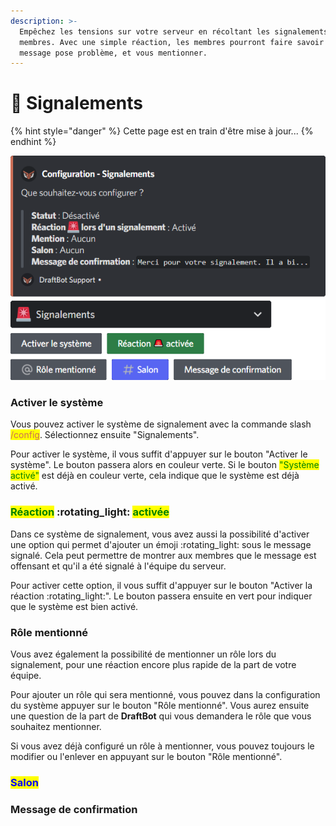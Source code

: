 ```yaml
---
description: >-
  Empêchez les tensions sur votre serveur en récoltant les signalements de vos
  membres. Avec une simple réaction, les membres pourront faire savoir qu'un
  message pose problème, et vous mentionner.
---
```


# 🚨 Signalements

{% hint style="danger" %}
Cette page est en train d'être mise à jour...
{% endhint %}

![](<../../.gitbook/assets/report/view.png>)

### Activer le système

Vous pouvez activer le système de signalement avec la commande slash <mark style="color: #cd6e57;">/config</mark>. Sélectionnez ensuite "Signalements".

Pour activer le système, il vous suffit d'appuyer sur le bouton "Activer le système". Le bouton passera alors en couleur verte. Si le bouton <mark style="color:green;">"Système activé"</mark> est déjà en couleur verte, cela indique que le système est déjà activé.

### <mark style="color:green;">Réaction</mark> :rotating\_light: <mark style="color:green;">activée</mark>

Dans ce système de signalement, vous avez aussi la possibilité d'activer une option qui permet d'ajouter un émoji :rotating\_light: sous le message signalé. Cela peut permettre de montrer aux membres que le message est offensant et qu'il a été signalé à l'équipe du serveur.

Pour activer cette option, il vous suffit d'appuyer sur le bouton "Activer la réaction :rotating\_light:". Le bouton passera ensuite en vert pour indiquer que le système est bien activé.

### Rôle mentionné

Vous avez également la possibilité de mentionner un rôle lors du signalement, pour une réaction encore plus rapide de la part de votre équipe.

Pour ajouter un rôle qui sera mentionné, vous pouvez dans la configuration du système appuyer sur le bouton "Rôle mentionné". Vous aurez ensuite une question de la part de **DraftBot** qui vous demandera le rôle que vous souhaitez mentionner.

Si vous avez déjà configuré un rôle à mentionner, vous pouvez toujours le modifier ou l'enlever en appuyant sur le bouton "Rôle mentionné".

### <mark style="color:blue;">Salon</mark>

### Message de confirmation

